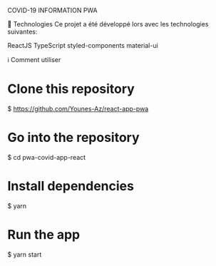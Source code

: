COVID-19 INFORMATION PWA


🚀 Technologies
Ce projet a été développé lors  avec les technologies suivantes:

ReactJS
TypeScript
styled-components
material-ui

ℹ️ Comment utiliser
# Clone this repository
$ https://github.com/Younes-Az/react-app-pwa

# Go into the repository
$ cd pwa-covid-app-react

# Install dependencies
$ yarn

# Run the app
$ yarn start
